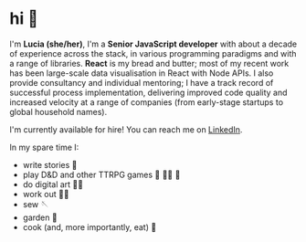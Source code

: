 # hi 🍄

I'm **Lucia (she/her)**, I'm a **Senior JavaScript developer** with about a decade of experience across the stack, in various programming paradigms and with a range of libraries. **React** is my bread and butter; most of my recent work has been large-scale data visualisation in React with Node APIs. I also provide consultancy and individual mentoring; I have a track record of successful process implementation, delivering improved code quality and increased velocity at a range of companies (from early-stage startups to global household names).

I'm currently available for hire! You can reach me on [LinkedIn](https://www.linkedin.com/in/lucia-velasco/). 

In my spare time I:
- write stories 📝
- play D&D and other TTRPG games 🐉 🧝‍♀️ 📜 
- do digital art 👩‍💻
- work out 🏋️‍♀️
- sew 🪡
- garden 🍂
- cook (and, more importantly, eat) 🍙
